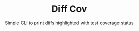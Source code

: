 <div align="center">

# Diff Cov

Simple CLI to print diffs highlighted with test coverage status

</div>
